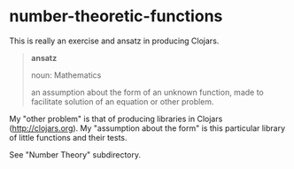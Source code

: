 # number-theoretic-functions

This is really an exercise and ansatz in producing Clojars.

> **ansatz** 
> 
> noun:  Mathematics
> 
> an assumption about the form of an unknown function, made to facilitate
> solution of an equation or other problem.

My "other problem" is that of producing libraries in Clojars
(http://clojars.org). My "assumption about the form" is this particular library
of little functions and their tests.

See "Number Theory" subdirectory.
